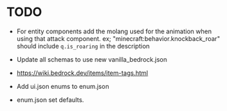 # TODO

- For entity components add the molang used for the animation when using that attack component. ex; "minecraft:behavior.knockback_roar" should include `q.is_roaring` in the description

- Update all schemas to use new vanilla_bedrock.json

- https://wiki.bedrock.dev/items/item-tags.html

- Add ui.json enums to enum.json
- enum.json set defaults.
